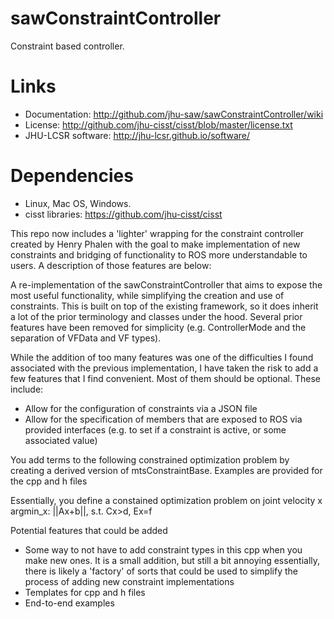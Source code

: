 sawConstraintController
=======================

Constraint based controller.

Links
=====
 * Documentation: http://github.com/jhu-saw/sawConstraintController/wiki
 * License: http://github.com/jhu-cisst/cisst/blob/master/license.txt
 * JHU-LCSR software: http://jhu-lcsr.github.io/software/
 
Dependencies
============
 * Linux, Mac OS, Windows.
 * cisst libraries: https://github.com/jhu-cisst/cisst


This repo now includes a 'lighter' wrapping for the constraint controller created by Henry Phalen with the goal to make implementation of new constraints and bridging of functionality to ROS more understandable to users. A description of those features are below:

A re-implementation of the sawConstraintController that aims to expose the most useful functionality, while simplifying the creation and use of
constraints. This is built on top of the existing framework, so it does inherit a lot of the prior terminology and classes under the hood.
Several prior features have been removed for simplicity (e.g. ControllerMode and the separation of VFData and VF types).

While the addition of too many features was one of the difficulties I found associated with the previous implementation, I have taken the risk to
add a few features that I find convenient. Most of them should be optional. These include:
- Allow for the configuration of constraints via a JSON file
- Allow for the specification of members that are exposed to ROS via provided interfaces (e.g. to set if a constraint is active, or some associated value)

You add terms to the following constrained optimization problem by creating a derived version of mtsConstraintBase. Examples are provided for the cpp and h files

Essentially, you define a constained optimization problem on joint velocity x
argmin_x: ||Ax+b||, s.t. Cx>d, Ex=f

Potential features that could be added
- Some way to not have to add constraint types in this cpp when you make new ones. It is a small addition, but still a bit annoying
  essentially, there is likely a 'factory' of sorts that could be used to simplify the process of adding new constraint implementations
- Templates for cpp and h files
- End-to-end examples